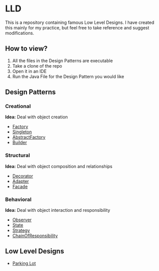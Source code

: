 # LLD

This is a repository containing famous Low Level Designs.
I have created this mainly for my practice, but feel free
to take reference and suggest modifications.

## How to view?
1. All the files in the Design Patterns are executable
2. Take a clone of the repo
3. Open it in an IDE
4. Run the Java File for the Design Pattern you would like

## Design Patterns
### Creational
<b>Idea:</b> Deal with object creation
- [Factory](https://github.com/heisastark/LLD/blob/main/src/DesignPatterns/Factory.java)
- [Singleton](https://github.com/heisastark/LLD/blob/main/src/DesignPatterns/Creational/Observer.java)
- [AbstractFactory](https://github.com/heisastark/LLD/blob/main/src/DesignPatterns/Creational/AbstractFactory.java)
- [Builder](https://github.com/heisastark/LLD/blob/main/src/DesignPatterns/Creational/Builder.java)
### Structural
<b>Idea:</b> Deal with object composition and relationships
- [Decorator](https://github.com/heisastark/LLD/blob/main/src/DesignPatterns/Structural/Decorator.java)
- [Adapter](https://github.com/heisastark/LLD/blob/main/src/DesignPatterns/Structural/Adapter.java)
- [Facade](https://github.com/heisastark/LLD/blob/main/src/DesignPatterns/Structural/Facade.java)
### Behavioral
<b>Idea:</b> Deal with object interaction and responsibility
- [Observer](https://github.com/heisastark/LLD/blob/main/src/DesignPatterns/Behavioral/Observer.java)
- [State](https://github.com/heisastark/LLD/blob/main/src/DesignPatterns/Behavioral/State.java)
- [Strategy](https://github.com/heisastark/LLD/blob/main/src/DesignPatterns/Behavioral/Strategy.java)
- [ChainOfResponsibility](https://github.com/heisastark/LLD/blob/main/src/DesignPatterns/Behavioral/ChainOfResponsibility.java)

## Low Level Designs

- [Parking Lot](https://github.com/heisastark/LLD/blob/main/src/ParkingLot/ParkingLot.java)